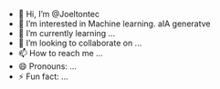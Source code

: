 - 👋 Hi, I’m @Joeltontec
- 👀 I’m interested in Machine learning. aIA generatve
- 🌱 I’m currently learning ...
- 💞️ I’m looking to collaborate on ...
- 📫 How to reach me ...
- 😄 Pronouns: ...
- ⚡ Fun fact: ...

<!---
Joeltontec/Joeltontec is a ✨ special ✨ repository because its `README.md` (this file) appears on your GitHub profile.
You can click the Preview link to take a look at your changes.
--->
